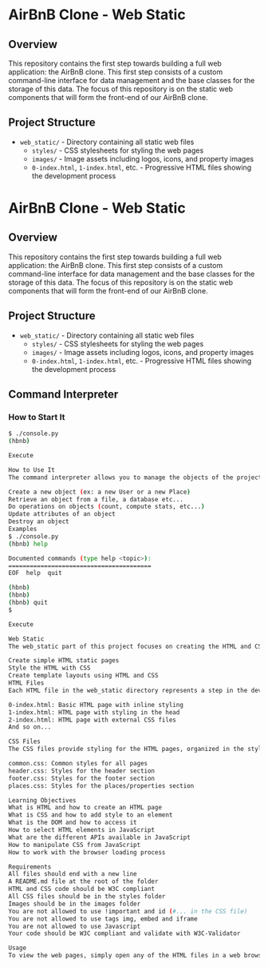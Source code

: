 # AirBnB Clone - Web Static

## Overview

This repository contains the first step towards building a full web application: the AirBnB clone. This first step consists of a custom command-line interface for data management and the base classes for the storage of this data. The focus of this repository is on the static web components that will form the front-end of our AirBnB clone.

## Project Structure

- `web_static/` - Directory containing all static web files
  - `styles/` - CSS stylesheets for styling the web pages
  - `images/` - Image assets including logos, icons, and property images
  - `0-index.html`, `1-index.html`, etc. - Progressive HTML files showing the development process

# AirBnB Clone - Web Static

## Overview

This repository contains the first step towards building a full web application: the AirBnB clone. This first step consists of a custom command-line interface for data management and the base classes for the storage of this data. The focus of this repository is on the static web components that will form the front-end of our AirBnB clone.

## Project Structure

- `web_static/` - Directory containing all static web files
  - `styles/` - CSS stylesheets for styling the web pages
  - `images/` - Image assets including logos, icons, and property images
  - `0-index.html`, `1-index.html`, etc. - Progressive HTML files showing the development process

## Command Interpreter

### How to Start It

```bash
$ ./console.py
(hbnb) 

Execute

How to Use It
The command interpreter allows you to manage the objects of the project:

Create a new object (ex: a new User or a new Place)
Retrieve an object from a file, a database etc...
Do operations on objects (count, compute stats, etc...)
Update attributes of an object
Destroy an object
Examples
$ ./console.py
(hbnb) help

Documented commands (type help <topic>):
========================================
EOF  help  quit

(hbnb) 
(hbnb) 
(hbnb) quit
$

Execute

Web Static
The web_static part of this project focuses on creating the HTML and CSS for the application. The goal is to:

Create simple HTML static pages
Style the HTML with CSS
Create template layouts using HTML and CSS
HTML Files
Each HTML file in the web_static directory represents a step in the development process:

0-index.html: Basic HTML page with inline styling
1-index.html: HTML page with styling in the head
2-index.html: HTML page with external CSS files
And so on...

CSS Files
The CSS files provide styling for the HTML pages, organized in the styles directory:

common.css: Common styles for all pages
header.css: Styles for the header section
footer.css: Styles for the footer section
places.css: Styles for the places/properties section

Learning Objectives
What is HTML and how to create an HTML page
What is CSS and how to add style to an element
What is the DOM and how to access it
How to select HTML elements in JavaScript
What are the different APIs available in JavaScript
How to manipulate CSS from JavaScript
How to work with the browser loading process

Requirements
All files should end with a new line
A README.md file at the root of the folder
HTML and CSS code should be W3C compliant
All CSS files should be in the styles folder
Images should be in the images folder
You are not allowed to use !important and id (#... in the CSS file)
You are not allowed to use tags img, embed and iframe
You are not allowed to use Javascript
Your code should be W3C compliant and validate with W3C-Validator

Usage
To view the web pages, simply open any of the HTML files in a web browser.
